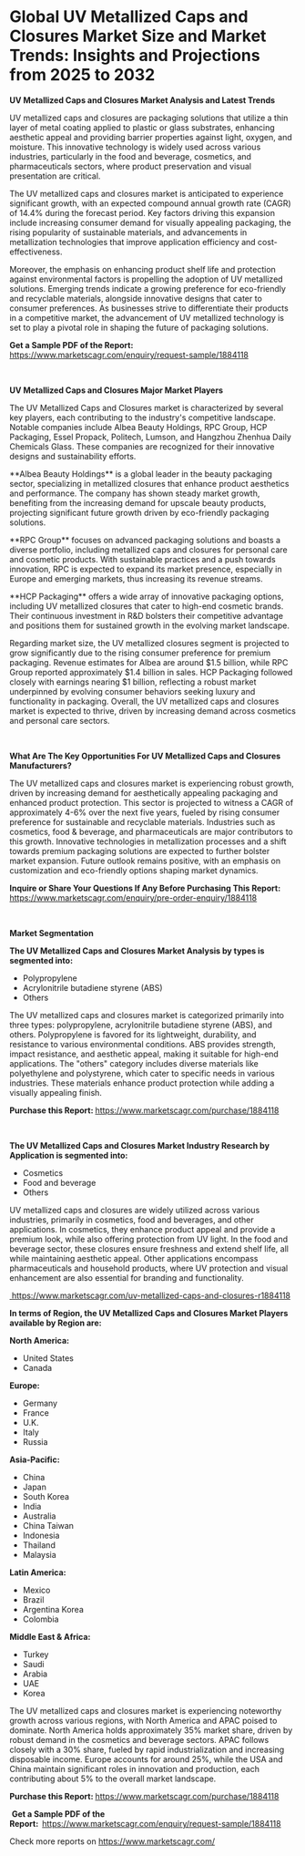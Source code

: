 <p><h1>Global UV Metallized Caps and Closures Market Size and Market Trends: Insights and Projections from 2025 to 2032</h1></p><p><strong>UV Metallized Caps and Closures Market Analysis and Latest Trends</strong></p>
<p><p>UV metallized caps and closures are packaging solutions that utilize a thin layer of metal coating applied to plastic or glass substrates, enhancing aesthetic appeal and providing barrier properties against light, oxygen, and moisture. This innovative technology is widely used across various industries, particularly in the food and beverage, cosmetics, and pharmaceuticals sectors, where product preservation and visual presentation are critical.</p><p>The UV metallized caps and closures market is anticipated to experience significant growth, with an expected compound annual growth rate (CAGR) of 14.4% during the forecast period. Key factors driving this expansion include increasing consumer demand for visually appealing packaging, the rising popularity of sustainable materials, and advancements in metallization technologies that improve application efficiency and cost-effectiveness. </p><p>Moreover, the emphasis on enhancing product shelf life and protection against environmental factors is propelling the adoption of UV metallized solutions. Emerging trends indicate a growing preference for eco-friendly and recyclable materials, alongside innovative designs that cater to consumer preferences. As businesses strive to differentiate their products in a competitive market, the advancement of UV metallized technology is set to play a pivotal role in shaping the future of packaging solutions.</p></p>
<p><strong>Get a Sample PDF of the Report:&nbsp;</strong> <a href="https://www.marketscagr.com/enquiry/request-sample/1884118?utm_campaign=3191&utm_medium=2&utm_source=Github&utm_content=ia&utm_term=03042025&utm_id=uv-metallized-caps-and-closures">https://www.marketscagr.com/enquiry/request-sample/1884118</a></p>
<p>&nbsp;</p>
<p><strong>UV Metallized Caps and Closures Major Market Players</strong></p>
<p><p>The UV Metallized Caps and Closures market is characterized by several key players, each contributing to the industry's competitive landscape. Notable companies include Albea Beauty Holdings, RPC Group, HCP Packaging, Essel Propack, Politech, Lumson, and Hangzhou Zhenhua Daily Chemicals Glass. These companies are recognized for their innovative designs and sustainability efforts.</p><p>**Albea Beauty Holdings** is a global leader in the beauty packaging sector, specializing in metallized closures that enhance product aesthetics and performance. The company has shown steady market growth, benefiting from the increasing demand for upscale beauty products, projecting significant future growth driven by eco-friendly packaging solutions.</p><p>**RPC Group** focuses on advanced packaging solutions and boasts a diverse portfolio, including metallized caps and closures for personal care and cosmetic products. With sustainable practices and a push towards innovation, RPC is expected to expand its market presence, especially in Europe and emerging markets, thus increasing its revenue streams.</p><p>**HCP Packaging** offers a wide array of innovative packaging options, including UV metallized closures that cater to high-end cosmetic brands. Their continuous investment in R&D bolsters their competitive advantage and positions them for sustained growth in the evolving market landscape.</p><p>Regarding market size, the UV metallized closures segment is projected to grow significantly due to the rising consumer preference for premium packaging. Revenue estimates for Albea are around $1.5 billion, while RPC Group reported approximately $1.4 billion in sales. HCP Packaging followed closely with earnings nearing $1 billion, reflecting a robust market underpinned by evolving consumer behaviors seeking luxury and functionality in packaging. Overall, the UV metallized caps and closures market is expected to thrive, driven by increasing demand across cosmetics and personal care sectors.</p></p>
<p>&nbsp;</p>
<p><strong>What Are The Key Opportunities For UV Metallized Caps and Closures Manufacturers?</strong></p>
<p><p>The UV metallized caps and closures market is experiencing robust growth, driven by increasing demand for aesthetically appealing packaging and enhanced product protection. This sector is projected to witness a CAGR of approximately 4-6% over the next five years, fueled by rising consumer preference for sustainable and recyclable materials. Industries such as cosmetics, food & beverage, and pharmaceuticals are major contributors to this growth. Innovative technologies in metallization processes and a shift towards premium packaging solutions are expected to further bolster market expansion. Future outlook remains positive, with an emphasis on customization and eco-friendly options shaping market dynamics.</p></p>
<p><strong>Inquire or Share Your Questions If Any Before Purchasing This Report:</strong> <a href="https://www.marketscagr.com/enquiry/pre-order-enquiry/1884118?utm_campaign=3191&utm_medium=2&utm_source=Github&utm_content=ia&utm_term=03042025&utm_id=uv-metallized-caps-and-closures">https://www.marketscagr.com/enquiry/pre-order-enquiry/1884118</a></p>
<p>&nbsp;</p>
<p><strong>Market Segmentation</strong></p>
<p><strong>The UV Metallized Caps and Closures Market Analysis by types is segmented into:</strong></p>
<p><ul><li>Polypropylene</li><li>Acrylonitrile butadiene styrene (ABS)</li><li>Others</li></ul></p>
<p><p>The UV metallized caps and closures market is categorized primarily into three types: polypropylene, acrylonitrile butadiene styrene (ABS), and others. Polypropylene is favored for its lightweight, durability, and resistance to various environmental conditions. ABS provides strength, impact resistance, and aesthetic appeal, making it suitable for high-end applications. The "others" category includes diverse materials like polyethylene and polystyrene, which cater to specific needs in various industries. These materials enhance product protection while adding a visually appealing finish.</p></p>
<p><strong>Purchase this Report:&nbsp;</strong><a href="https://www.marketscagr.com/purchase/1884118?utm_campaign=3191&utm_medium=2&utm_source=Github&utm_content=ia&utm_term=03042025&utm_id=uv-metallized-caps-and-closures">https://www.marketscagr.com/purchase/1884118</a></p>
<p>&nbsp;</p>
<p><strong>The UV Metallized Caps and Closures Market Industry Research by Application is segmented into:</strong></p>
<p><ul><li>Cosmetics</li><li>Food and beverage</li><li>Others</li></ul></p>
<p><p>UV metallized caps and closures are widely utilized across various industries, primarily in cosmetics, food and beverages, and other applications. In cosmetics, they enhance product appeal and provide a premium look, while also offering protection from UV light. In the food and beverage sector, these closures ensure freshness and extend shelf life, all while maintaining aesthetic appeal. Other applications encompass pharmaceuticals and household products, where UV protection and visual enhancement are also essential for branding and functionality.</p></p>
<p><a href="https://www.marketscagr.com/uv-metallized-caps-and-closures-r1884118?utm_campaign=3191&utm_medium=2&utm_source=Github&utm_content=ia&utm_term=03042025&utm_id=uv-metallized-caps-and-closures">&nbsp;https://www.marketscagr.com/uv-metallized-caps-and-closures-r1884118</a></p>
<p><strong>In terms of Region, the UV Metallized Caps and Closures Market Players available by Region are:</strong></p>
<p>
    <p> <strong> North America: </strong>
        <ul>
            <li>United States</li>
            <li>Canada</li>
        </ul>
        </p> 
    <p> <strong> Europe: </strong>
        <ul>
            <li>Germany</li>
            <li>France</li>
            <li>U.K.</li>
            <li>Italy</li>
            <li>Russia</li>
        </ul>
        </p> 
    <p> <strong> Asia-Pacific: </strong>
        <ul>
            <li>China</li>
            <li>Japan</li>
            <li>South Korea</li>
            <li>India</li>
            <li>Australia</li>
            <li>China Taiwan</li>
            <li>Indonesia</li>
            <li>Thailand</li>
            <li>Malaysia</li>
        </ul>
        </p> 
    <p> <strong> Latin America: </strong>
        <ul>
            <li>Mexico</li>
            <li>Brazil</li>
            <li>Argentina Korea</li>
            <li>Colombia</li>
        </ul>
        </p> 
    <p> <strong> Middle East & Africa: </strong>
        <ul>
            <li>Turkey</li>
            <li>Saudi</li>
            <li>Arabia</li>
            <li>UAE</li>
            <li>Korea</li>
        </ul>
    </p>
    </p>
<p><p>The UV metallized caps and closures market is experiencing noteworthy growth across various regions, with North America and APAC poised to dominate. North America holds approximately 35% market share, driven by robust demand in the cosmetics and beverage sectors. APAC follows closely with a 30% share, fueled by rapid industrialization and increasing disposable income. Europe accounts for around 25%, while the USA and China maintain significant roles in innovation and production, each contributing about 5% to the overall market landscape.</p></p>
<p><strong>Purchase this Report: </strong><a href="https://www.marketscagr.com/purchase/1884118?utm_campaign=3191&utm_medium=2&utm_source=Github&utm_content=ia&utm_term=03042025&utm_id=uv-metallized-caps-and-closures">https://www.marketscagr.com/purchase/1884118</a></p>
<p>&nbsp;<strong>Get a Sample PDF of the Report:&nbsp;&nbsp;</strong><a href="https://www.marketscagr.com/enquiry/request-sample/1884118?utm_campaign=3191&utm_medium=2&utm_source=Github&utm_content=ia&utm_term=03042025&utm_id=uv-metallized-caps-and-closures">https://www.marketscagr.com/enquiry/request-sample/1884118</a></p>
<p><strong></strong></p>
<p>Check more reports on <a href="https://www.marketscagr.com/?utm_campaign=3191&utm_medium=2&utm_source=Github&utm_content=ia&utm_term=03042025&utm_id=uv-metallized-caps-and-closures">https://www.marketscagr.com/</a></p>